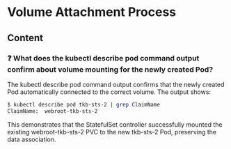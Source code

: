 # Volume Attachment Process

## Content

### ❓ What does the kubectl describe pod command output confirm about volume mounting for the newly created Pod?
The kubectl describe pod command output confirms that the newly created Pod automatically connected to the correct volume. The output shows:

```bash
$ kubectl describe pod tkb-sts-2 | grep ClaimName
ClaimName:  webroot-tkb-sts-2
```

This demonstrates that the StatefulSet controller successfully mounted the existing webroot-tkb-sts-2 PVC to the new tkb-sts-2 Pod, preserving the data association.

